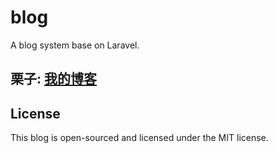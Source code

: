 # blog
A blog system base on Laravel.

## 栗子: [我的博客](www.boboidea.com)

## License
This blog is open-sourced and licensed under the MIT license.

